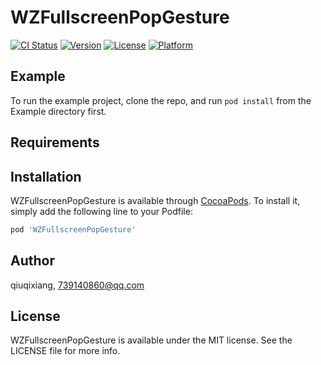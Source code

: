 # WZFullscreenPopGesture

[![CI Status](https://img.shields.io/travis/qiuqixiang/WZFullscreenPopGesture.svg?style=flat)](https://travis-ci.org/qiuqixiang/WZFullscreenPopGesture)
[![Version](https://img.shields.io/cocoapods/v/WZFullscreenPopGesture.svg?style=flat)](https://cocoapods.org/pods/WZFullscreenPopGesture)
[![License](https://img.shields.io/cocoapods/l/WZFullscreenPopGesture.svg?style=flat)](https://cocoapods.org/pods/WZFullscreenPopGesture)
[![Platform](https://img.shields.io/cocoapods/p/WZFullscreenPopGesture.svg?style=flat)](https://cocoapods.org/pods/WZFullscreenPopGesture)

## Example

To run the example project, clone the repo, and run `pod install` from the Example directory first.

## Requirements

## Installation

WZFullscreenPopGesture is available through [CocoaPods](https://cocoapods.org). To install
it, simply add the following line to your Podfile:

```ruby
pod 'WZFullscreenPopGesture'
```

## Author

qiuqixiang, 739140860@qq.com

## License

WZFullscreenPopGesture is available under the MIT license. See the LICENSE file for more info.
